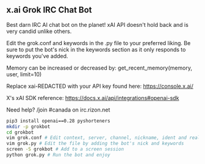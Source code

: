 ## x.ai Grok IRC Chat Bot
Best darn IRC AI chat bot on the planet! xAI API doesn't hold back and is very candid unlike others.

Edit the grok.conf and keywords in the .py file to your preferred liking. Be sure to put the bot's nick in the keywords section as it only responds to keywords you've added.

Memory can be increased or decreased by: get_recent_memory(memory, user, limit=10)

Replace xai-REDACTED with your API key found here: https://console.x.ai/

X's xAI SDK reference: https://docs.x.ai/api/integrations#openai-sdk

Need help? /join #canada on irc.rizon.net


```bash
pip3 install openai==0.28 pyshorteners
mkdir -p grokbot
cd grokbot
vim grok.conf # Edit context, server, channel, nickname, ident and realname
vim grok.py # Edit the file by adding the bot's nick and keywords
screen -S grokbot # Add to a screen session
python grok.py # Run the bot and enjoy

